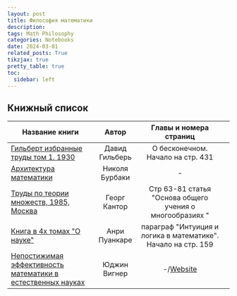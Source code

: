 ```yaml
---
layout: post
title: Философия математики
description: 
tags: Math Philosophy
categories: Notebooks
date: 2024-03-01
related_posts: True
tikzjax: true
pretty_table: true
toc:
  sidebar: left
---
```


## Книжный список

| Название книги                                               |     Автор      |                    Главы и номера страниц                    |      |
| ------------------------------------------------------------ | :------------: | :----------------------------------------------------------: | :--: |
| [Гильберт избранные труды том 1. 1930](https://sirenexcelsior.github.io/assets/pdf/master_phi/Давид%20Гильберь.%20О%20бесконечном.%20Гильберт%20избранные%20труды%20том%201.pdf) | Давид Гильберь |              О бесконечном. Начало на стр. 431               |      |
| [Архитектура математики](https://sirenexcelsior.github.io/assets/pdf/master_phi/Николя%20Бурбаки.%20Архитектура%20математики.pdf) | Николя Бурбаки |                              -                               |      |
| [Труды по теории множеств, 1985, Москва](https://sirenexcelsior.github.io/assets/pdf/master_phi/Г.%20Кантор%2C%20книга%20%22Теория%20множеств%22%2C%201985%2C%20Москва.pdf) |  Георг Кантор  |   Стр 63-81 статья "Основа общего учения о многообразиях "   |      |
| [Книга в 4х томах "О науке"](https://sirenexcelsior.github.io/assets/pdf/master_phi/Анри%20Пуанкаре%2C%20книга%20в%204х%20томах%20О%20науке.pdf) | Анри Пуанкаре  | параграф "Интуиция и логика в математике". Начало на стр. 159 |      |
| [Непостижимая эффективность математики в естественных науках](https://sirenexcelsior.github.io/assets/pdf/master_phi/Nepostizhimaya_effektivnost_matematiki_v_estestvennykh_naukakh_E_Vigner.pdf) |  Юджин Вигнер  | -/[Website](https://vk.com/@-91031095-nepostizhimaya-effektivnost-matematiki-v-estestvennyh-naukah) |      |


